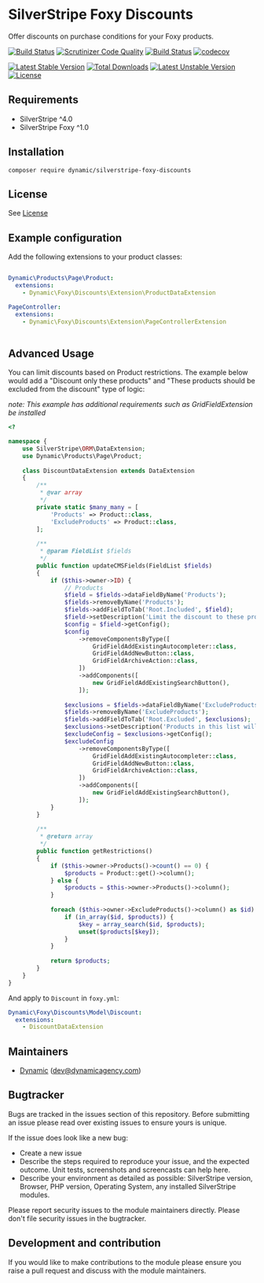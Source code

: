 # SilverStripe Foxy Discounts

Offer discounts on purchase conditions for your Foxy products.

[![Build Status](https://travis-ci.org/dynamic/silverstripe-foxy-discounts.svg?branch=master)](https://travis-ci.org/dynamic/silverstripe-foxy-discounts)
[![Scrutinizer Code Quality](https://scrutinizer-ci.com/g/dynamic/silverstripe-foxy-discounts/badges/quality-score.png?b=master)](https://scrutinizer-ci.com/g/dynamic/silverstripe-foxy-discounts/?branch=master)
[![Build Status](https://scrutinizer-ci.com/g/dynamic/silverstripe-foxy-discounts/badges/build.png?b=master)](https://scrutinizer-ci.com/g/dynamic/silverstripe-foxy-discounts/build-status/master)
[![codecov](https://codecov.io/gh/dynamic/silverstripe-foxy-discounts/branch/master/graph/badge.svg)](https://codecov.io/gh/dynamic/silverstripe-foxy-discounts)

[![Latest Stable Version](https://poser.pugx.org/dynamic/silverstripe-foxy-discounts/v/stable)](https://packagist.org/packages/dynamic/silverstripe-foxy-discounts)
[![Total Downloads](https://poser.pugx.org/dynamic/silverstripe-foxy-discounts/downloads)](https://packagist.org/packages/dynamic/silverstripe-foxy-discounts)
[![Latest Unstable Version](https://poser.pugx.org/dynamic/silverstripe-foxy-discounts/v/unstable)](https://packagist.org/packages/dynamic/silverstripe-foxy-discounts)
[![License](https://poser.pugx.org/dynamic/silverstripe-foxy-discounts/license)](https://packagist.org/packages/dynamic/silverstripe-foxy-discounts)

## Requirements

* SilverStripe ^4.0
* SilverStripe Foxy ^1.0

## Installation

```
composer require dynamic/silverstripe-foxy-discounts
```

## License
See [License](license.md)

## Example configuration

Add the following extensions to your product classes:

```yaml

Dynamic\Products\Page\Product:
  extensions:
    - Dynamic\Foxy\Discounts\Extension\ProductDataExtension

PageController:
  extensions:
    - Dynamic\Foxy\Discounts\Extension\PageControllerExtension
  
```

## Advanced Usage

You can limit discounts based on Product restrictions. The example below would add a "Discount only these products" and "These products should be excluded from the discount" type of logic:

*note: This example has additional requirements such as GridFieldExtension be installed* 

```php
<?

namespace {
    use SilverStripe\ORM\DataExtension;
    use Dynamic\Products\Page\Product;
    
	class DiscountDataExtension extends DataExtension
	{
	    /**
	     * @var array
	     */
	    private static $many_many = [
	        'Products' => Product::class,
	        'ExcludeProducts' => Product::class,
	    ];
	
	    /**
	     * @param FieldList $fields
	     */
	    public function updateCMSFields(FieldList $fields)
	    {
	        if ($this->owner->ID) {
	            // Products
	            $field = $fields->dataFieldByName('Products');
	            $fields->removeByName('Products');
	            $fields->addFieldToTab('Root.Included', $field);
	            $field->setDescription('Limit the discount to these products. If no products specified, all products will receive the discount');
	            $config = $field->getConfig();
	            $config
	                ->removeComponentsByType([
	                    GridFieldAddExistingAutocompleter::class,
	                    GridFieldAddNewButton::class,
	                    GridFieldArchiveAction::class,
	                ])
	                ->addComponents([
	                    new GridFieldAddExistingSearchButton(),
	                ]);
	
	            $exclusions = $fields->dataFieldByName('ExcludeProducts');
	            $fields->removeByName('ExcludeProducts');
	            $fields->addFieldToTab('Root.Excluded', $exclusions);
	            $exclusions->setDescription('Products in this list will ALWAYS be excluded from the discount, even if added to the "Included" tab.');
	            $excludeConfig = $exclusions->getConfig();
	            $excludeConfig
	                ->removeComponentsByType([
	                    GridFieldAddExistingAutocompleter::class,
	                    GridFieldAddNewButton::class,
	                    GridFieldArchiveAction::class,
	                ])
	                ->addComponents([
	                    new GridFieldAddExistingSearchButton(),
	                ]);
	        }
	    }
	
	    /**
	     * @return array
	     */
	    public function getRestrictions()
	    {
	        if ($this->owner->Products()->count() == 0) {
	            $products = Product::get()->column();
	        } else {
	            $products = $this->owner->Products()->column();
	        }
	
	        foreach ($this->owner->ExcludeProducts()->column() as $id) {
	            if (in_array($id, $products)) {
	                $key = array_search($id, $products);
	                unset($products[$key]);
	            }
	        }
	
	        return $products;
	    }
	}
}       

```

And apply to `Discount` in `foxy.yml`:

```yaml
Dynamic\Foxy\Discounts\Model\Discount:
  extensions:
    - DiscountDataExtension
```

## Maintainers
*  [Dynamic](http://www.dynamicagency.com) (<dev@dynamicagency.com>)
 
## Bugtracker
Bugs are tracked in the issues section of this repository. Before submitting an issue please read over 
existing issues to ensure yours is unique. 
 
If the issue does look like a new bug:
 
 - Create a new issue
 - Describe the steps required to reproduce your issue, and the expected outcome. Unit tests, screenshots 
 and screencasts can help here.
 - Describe your environment as detailed as possible: SilverStripe version, Browser, PHP version, 
 Operating System, any installed SilverStripe modules.
 
Please report security issues to the module maintainers directly. Please don't file security issues in the bugtracker.
 
## Development and contribution
If you would like to make contributions to the module please ensure you raise a pull request and discuss with the module maintainers.
